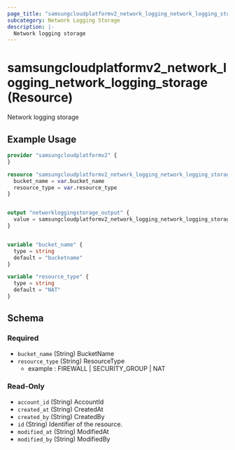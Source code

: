 ```yaml
---
page_title: "samsungcloudplatformv2_network_logging_network_logging_storage Resource - samsungcloudplatformv2"
subcategory: Network Logging Storage
description: |-
  Network logging storage
---
```


# samsungcloudplatformv2_network_logging_network_logging_storage (Resource)

Network logging storage

## Example Usage

```terraform
provider "samsungcloudplatformv2" {
}

resource "samsungcloudplatformv2_network_logging_network_logging_storage" "networkloggingstorage" {
  bucket_name = var.bucket_name
  resource_type = var.resource_type
}


output "networkloggingstorage_output" {
  value = samsungcloudplatformv2_network_logging_network_logging_storage.networkloggingstorage
}


variable "bucket_name" {
  type = string
  default = "bucketname"
}

variable "resource_type" {
  type = string
  default = "NAT"
}
```

<!-- schema generated by tfplugindocs -->
## Schema

### Required

- `bucket_name` (String) BucketName
- `resource_type` (String) ResourceType 
  - example : FIREWALL | SECURITY_GROUP | NAT

### Read-Only

- `account_id` (String) AccountId
- `created_at` (String) CreatedAt
- `created_by` (String) CreatedBy
- `id` (String) Identifier of the resource.
- `modified_at` (String) ModifiedAt
- `modified_by` (String) ModifiedBy